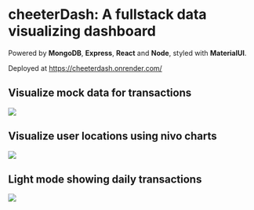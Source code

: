 # cheeterDash: A fullstack data visualizing dashboard

Powered by **MongoDB**, **Express**, **React** and **Node**, styled with **MaterialUI**.  

Deployed at https://cheeterdash.onrender.com/

## Visualize mock data for transactions

<img src='https://user-images.githubusercontent.com/87960642/209955465-ff58a55c-54f7-4a87-96d0-1d93b160e927.png'>

## Visualize user locations using nivo charts

<img src='https://user-images.githubusercontent.com/87960642/209955799-37f01e89-4cd9-452c-84f4-87431b92494d.png'>

## Light mode showing daily transactions

<img src='https://user-images.githubusercontent.com/87960642/209956339-923c9e75-6f32-4a0d-86f3-449a432a44f6.png'>
